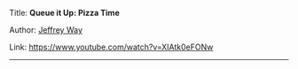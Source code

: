 Title: **Queue it Up: Pizza Time**

Author: [Jeffrey Way](People/Jeffrey%20Way.md)

Link: https://www.youtube.com/watch?v=XIAtk0eFONw

---